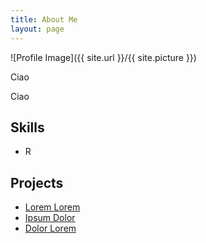 ```yaml
---
title: About Me
layout: page
---
```

![Profile Image]({{ site.url }}/{{ site.picture }})

<p>Ciao</p>

<p>Ciao</p>

<h2>Skills</h2>

<ul class="skill-list">
	<li>R</li>
</ul>

<h2>Projects</h2>

<ul>
	<li><a href="https://github.com/">Lorem Lorem</a></li>
	<li><a href="https://github.com/">Ipsum Dolor</a></li>
	<li><a href="https://github.com/">Dolor Lorem</a></li>
</ul>
